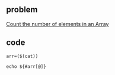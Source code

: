 ## problem
[Count the number of elements in an Array](https://www.hackerrank.com/challenges/bash-tutorials-count-the-number-of-elements-in-an-array/problem)
## code
```shell
arr=($(cat))

echo ${#arr[@]}
```